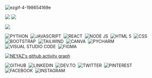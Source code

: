 ![ezgif-4-198654169e](https://user-images.githubusercontent.com/92919697/158129322-2403dc29-39ce-4ed5-aab2-13feacc46f79.gif)

<img src="https://github-readme-stats.vercel.app/api?username=neyaznafiz&show_icons=true&theme=light&line_height=33"> <img src="https://github-readme-stats.vercel.app/api/top-langs/?username=neyaznafiz&theme=light&hide_langs_below=1">

<img src="https://github-profile-summary-cards.vercel.app/api/cards/profile-details?username=neyaznafiz&theme=vue&line_height=33">


![PYTHON](https://img.shields.io/badge/Python-FFD43B?style=for-the-badge&logo=python&logoColor=blue)&nbsp;
![JAVASCRIPT](https://img.shields.io/badge/JavaScript-323330?style=for-the-badge&logo=javascript&logoColor=F7DF1E)&nbsp;
![REACT](https://img.shields.io/badge/React-20232A?style=for-the-badge&logo=react&logoColor=61DAFB)&nbsp;
![NODE JS](https://img.shields.io/badge/Node.js-339933?style=for-the-badge&logo=nodedotjs&logoColor=white)&nbsp;
![HTML 5](https://img.shields.io/badge/HTML5-E34F26?style=for-the-badge&logo=html5&logoColor=white)&nbsp;
![CSS](https://img.shields.io/badge/CSS3-1572B6?style=for-the-badge&logo=css3&logoColor=white)&nbsp;
![BOOTSTRAP](https://img.shields.io/badge/Bootstrap-563D7C?style=for-the-badge&logo=bootstrap&logoColor=white)&nbsp;
![TAILWIND](https://img.shields.io/badge/Tailwind_CSS-38B2AC?style=for-the-badge&logo=tailwind-css&logoColor=white)&nbsp;
![CANVA](https://img.shields.io/badge/Canva-%2300C4CC.svg?&style=for-the-badge&logo=Canva&logoColor=white)&nbsp;
![PYCHARM](https://img.shields.io/badge/PyCharm-000000.svg?&style=for-the-badge&logo=PyCharm&logoColor=white)&nbsp;
![VISUAL STUDIO CODE](https://img.shields.io/badge/Visual_Studio_Code-0078D4?style=for-the-badge&logo=visual%20studio%20code&logoColor=white)&nbsp;
![FIGMA](	https://img.shields.io/badge/Figma-F24E1E?style=for-the-badge&logo=figma&logoColor=white)

[![NEYAZ's github activity graph](https://activity-graph.herokuapp.com/graph?username=neyaznafiz&bg_color=ffffff&color=010203&line=0ebaec&point=1adbce&area=true&hide_border=true)](https://github.com/NoobMahbub/github-readme-activity-graph)

![GITHUB](https://img.shields.io/badge/GitHub-100000?style=for-the-badge&logo=github&logoColor=white)&nbsp;
![LINKEDIN](https://img.shields.io/badge/LinkedIn-0077B5?style=for-the-badge&logo=linkedin&logoColor=white)&nbsp;
![DEV.TO](https://img.shields.io/badge/dev.to-0A0A0A?style=for-the-badge&logo=devdotto&logoColor=white)&nbsp;
![TWITTER](https://img.shields.io/badge/Twitter-1DA1F2?style=for-the-badge&logo=twitter&logoColor=white)&nbsp;
![PINTEREST](https://img.shields.io/badge/Pinterest-%23E60023.svg?&style=for-the-badge&logo=Pinterest&logoColor=white)&nbsp;
![FACEBOOK](https://img.shields.io/badge/Facebook-1877F2?style=for-the-badge&logo=facebook&logoColor=white)&nbsp;
![INSTAGRAM](	https://img.shields.io/badge/Instagram-E4405F?style=for-the-badge&logo=instagram&logoColor=white)&nbsp;



